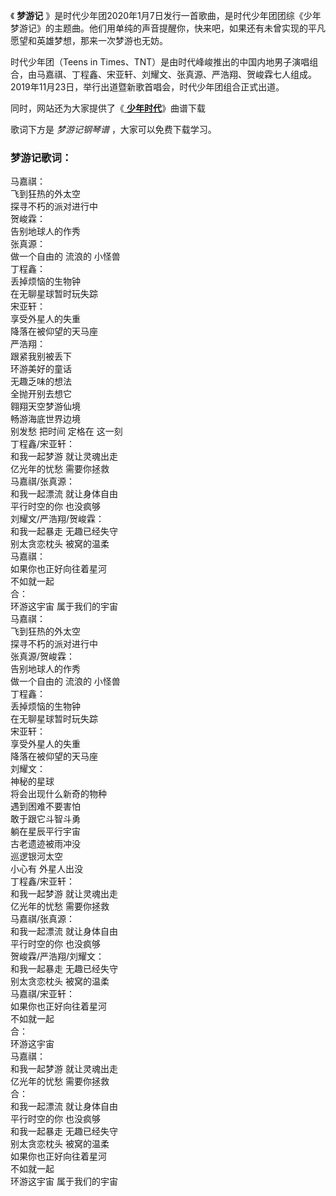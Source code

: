 

《 **梦游记**
》是时代少年团2020年1月7日发行一首歌曲，是时代少年团团综《少年梦游记》的主题曲。他们用单纯的声音提醒你，快来吧，如果还有未曾实现的平凡愿望和英雄梦想，那来一次梦游也无妨。

时代少年团（Teens in
Times、TNT）是由时代峰峻推出的中国内地男子演唱组合，由马嘉祺、丁程鑫、宋亚轩、刘耀文、张真源、严浩翔、贺峻霖七人组成。2019年11月23日，举行出道暨新歌首唱会，时代少年团组合正式出道。

同时，网站还为大家提供了《[ **少年时代**](Music-13019-少年时代-时代少年团.html "少年时代")》曲谱下载

歌词下方是 _梦游记钢琴谱_ ，大家可以免费下载学习。

### 梦游记歌词：

马嘉祺：  
飞到狂热的外太空  
探寻不朽的派对进行中  
贺峻霖：  
告别地球人的作秀  
张真源：  
做一个自由的 流浪的 小怪兽  
丁程鑫：  
丢掉烦恼的生物钟  
在无聊星球暂时玩失踪  
宋亚轩：  
享受外星人的失重  
降落在被仰望的天马座  
严浩翔：  
跟紧我别被丢下  
环游美好的童话  
无趣乏味的想法  
全抛开别去想它  
翱翔天空梦游仙境  
畅游海底世界边境  
别发愁 把时间 定格在 这一刻  
丁程鑫/宋亚轩：  
和我一起梦游 就让灵魂出走  
亿光年的忧愁 需要你拯救  
马嘉祺/张真源：  
和我一起漂流 就让身体自由  
平行时空的你 也没疯够  
刘耀文/严浩翔/贺峻霖：  
和我一起暴走 无趣已经失守  
别太贪恋枕头 被窝的温柔  
马嘉祺：  
如果你也正好向往着星河  
不如就一起  
合：  
环游这宇宙 属于我们的宇宙  
马嘉祺：  
飞到狂热的外太空  
探寻不朽的派对进行中  
张真源/贺峻霖：  
告别地球人的作秀  
做一个自由的 流浪的 小怪兽  
丁程鑫：  
丢掉烦恼的生物钟  
在无聊星球暂时玩失踪  
宋亚轩：  
享受外星人的失重  
降落在被仰望的天马座  
刘耀文：  
神秘的星球  
将会出现什么新奇的物种  
遇到困难不要害怕  
敢于跟它斗智斗勇  
躺在星辰平行宇宙  
古老遗迹被雨冲没  
巡逻银河太空  
小心有 外星人出没  
丁程鑫/宋亚轩：  
和我一起梦游 就让灵魂出走  
亿光年的忧愁 需要你拯救  
马嘉祺/张真源：  
和我一起漂流 就让身体自由  
平行时空的你 也没疯够  
贺峻霖/严浩翔/刘耀文：  
和我一起暴走 无趣已经失守  
别太贪恋枕头 被窝的温柔  
马嘉祺/宋亚轩：  
如果你也正好向往着星河  
不如就一起  
合：  
环游这宇宙  
马嘉祺：  
和我一起梦游 就让灵魂出走  
亿光年的忧愁 需要你拯救  
合：  
和我一起漂流 就让身体自由  
平行时空的你 也没疯够  
和我一起暴走 无趣已经失守  
别太贪恋枕头 被窝的温柔  
如果你也正好向往着星河  
不如就一起  
环游这宇宙 属于我们的宇宙

